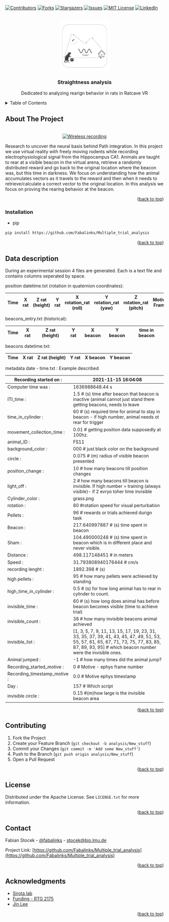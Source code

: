 <div id="top"></div>
<!--

-->



<!-- PROJECT SHIELDS -->
<!--

-->
[![Contributors][contributors-shield]][contributors-url]
[![Forks][forks-shield]][forks-url]
[![Stargazers][stars-shield]][stars-url]
[![Issues][issues-shield]][issues-url]
[![MIT License][license-shield]][license-url]
[![LinkedIn][linkedin-shield]][linkedin-url]



<!-- PROJECT LOGO -->
<br />
<div align="center">
  <a href="https://github.com/Fabalinks/Multiple_trial_analysis">
    <img src="images/logo.png" alt="Logo" width="160" height="160">
  </a>

<h3 align="center">Straightness analysis</h3>

  <p align="center">
    Dedicated to analyzing rearign behavior in rats in Ratcave VR
    <br />
  </p>
</div>



<!-- TABLE OF CONTENTS -->
<details>
  <summary>Table of Contents</summary>
  <ol>
    <li>
      <a href="#about-the-project">About The Project</a>
      <ul>
    </li>
    <li>
      <a href="#getting-started">Getting Started</a>
      <ul>
        <li><a href="#installation">Installation</a></li>
      </ul>
    </li>
    <li><a href="#data-description">Data Description</a></li>
    <li><a href="#contributing">Contributing</a></li>
    <li><a href="#license">License</a></li>
    <li><a href="#contact">Contact</a></li>
    <li><a href="#acknowledgments">Acknowledgments</a></li>
  </ol>
</details>



<!-- ABOUT THE PROJECT -->
## About The Project

<br />
<div align="center">
  <a href="https://github.com/Fabalinks/Multiple_trial_analysis">
    <img src="images/gif.gif" alt="Wireless recording" width="550" height="400">
  </a>
</div>


Research to uncover the neural basis behind Path integration.
In this project we use virtual reality with freely moving rodents while recording
electrophysiological signal from the Hippocampus CA1.
Animals are taught to rear at a visible beacon in the virtual arena,
retrieve a randomly distributed reward and go back to the original location
where the beacon was, but this time in darkness. We focus on understanding
how the animal accumulates vectors as it travels to the reward and then
when it needs to retrieve/calculate a correct vector to the original location.
In this analysis we focus on proving the rearing behavior at the beacon.



<p align="right">(<a href="#top">back to top</a>)</p>



<!-- GETTING STARTED -->
### Installation

 * pip
  ```sh
  pip install https://github.com/Fabalinks/Multiple_trial_analysis
  ```

<p align="right">(<a href="#top">back to top</a>)</p>



<!-- Data Description -->
## Data description

During an experimental session 4 files are generated. Each is a text file and contains columns seperated by space. 

position datetime.txt (rotation in quaternion coordinates):

| Time     | X rat | Z rat (height) | Y rat | X rotation_rat (roll) | Y rotation_rat (yaw) | Z rotation_rat (pitch)| Motive Frame|Motive timestamp|Motive session timestamp|
| ----------- | ----------- | ----------- | ----------- | ----------- | ----------- | ----------- | ----------- | ----------- | ----------- |

beacons_entry.txt (historical):

 | Time     | X rat | Z rat (height) | Y rat | X beacon | Y beacon| time in beacon|
 | ----------- | ----------- | ----------- | ----------- | ----------- | ----------- |----------- |
 
beacons datetime.txt:

 | Time     | X rat | Z rat (height) | Y rat | X beacon | Y beacon|
 | ----------- | ----------- | ----------- | ----------- | ----------- | ----------- |

metadata date - time.txt :  Example described




|Recording started on :| 2021-11-15 16:04:08  |
| ------------- | ----------- |
Computer time was : |1636988648.44  s
ITI_time : |1.5   # (s) time after beacon that beacon is inactive (animal cannot just stand there getting beacons, needs to leave
time_in_cylinder : |60  # (s) required time for animal to stay in beacon - if high number, animal needs ot rear for trigger
movement_collection_time :| 0.01  # getting position data supposedly at 100hz.
animal_ID : |FS11  
background_color : |000   # just black color on the background
circle : |0.075  # (m) radius of visible beacon presented
position_change : |10  # how many beacons till position changes
light_off : |2  # how many beacons till beacon is invisible. If high number = training (always visible)- if 2 evryo toher time invisible
Cylinder_color : |grass.png  
rotation : |80  #rotation speed for visual perturbation
Pellets : |96   # rewards or trials achieved durign task
Beacon : |217.640997887 # (s) time spent in beacon
Sham : |104.490000248 # (s) time spent in beacon which is in different place and never visible.
Distance : |498.117148451  # in meters
Speed : |31.793808940176444 # cm/s
recording lenght : |1892.398 # (s)
high pellets : |95  # how many pellets were achieved by standing
high_time_in_cylinder : |0.5 # (s) for how long animal has to rear in cylinder to count.
invisible_time : |60 # (s) how long does animal has before beacon becomes visible (time to achieve trial) 
invisible_count : |38 # how many invisible beacons animal achieved
invisible_list : |[1, 3, 5, 7, 9, 11, 13, 15, 17, 19, 23, 31, 33, 35, 37, 39, 41, 43, 45, 47, 49, 51, 53, 55, 57, 61, 65, 67, 71, 73, 75, 77, 83, 85, 87, 89, 93, 95]  # which beacon number were the invisible ones.
Animal jumped : |-1  # how many times did the animal jump?
Recording_started_motive : |0  # Motive - ephys frame number
Recording_timestamp_motive : |0.0 # Motive ephys timestamp
Day : |157 # Which script
invisible circle : |0.15  #(m)how large is the invisible beacon area


<p align="right">(<a href="#top">back to top</a>)</p>



<!-- CONTRIBUTING -->
## Contributing

1. Fork the Project
2. Create your Feature Branch (`git checkout -b analysis/New_stuff`)
3. Commit your Changes (`git commit -m 'Add some New_stuff'`)
4. Push to the Branch (`git push origin analysis/New_stuff`)
5. Open a Pull Request

<p align="right">(<a href="#top">back to top</a>)</p>



<!-- LICENSE -->
## License

Distributed under the Apache License. See `LICENSE.txt` for more information.

<p align="right">(<a href="#top">back to top</a>)</p>



<!-- CONTACT -->
## Contact

Fabian Stocek - [@fabalinks](https://twitter.com/@fabalinks) - stocek@bio.lmu.de

Project Link: [https://github.com/Fabalinks/Multiple_trial_analysis](https://github.com/Fabalinks/Multiple_trial_analysis)

<p align="right">(<a href="#top">back to top</a>)</p>



<!-- ACKNOWLEDGMENTS -->
## Acknowledgments

* [Sirota lab](https://cogneuro.bio.lmu.de/people/group-members/sirota/index.html)
* [ Funding - RTG 2175](https://www.rtg2175.bio.lmu.de/index.html)
* [Jin Lee](https://github.com/jinhl9)

<p align="right">(<a href="#top">back to top</a>)</p>



<!-- MARKDOWN LINKS & IMAGES -->
<!-- https://www.markdownguide.org/basic-syntax/#reference-style-links -->
[contributors-shield]: https://img.shields.io/github/contributors/Fabalinks/Multiple_trial_analysis.svg?style=for-the-badge
[contributors-url]: https://github.com/Fabalinks/Multiple_trial_analysis/graphs/contributors
[forks-shield]: https://img.shields.io/github/forks/Fabalinks/Multiple_trial_analysis.svg?style=for-the-badge
[forks-url]: https://github.com/Fabalinks/Multiple_trial_analysis/network/members
[stars-shield]: https://img.shields.io/github/stars/Fabalinks/Multiple_trial_analysis.svg?style=for-the-badge
[stars-url]: https://github.com/Fabalinks/Multiple_trial_analysis/stargazers
[issues-shield]: https://img.shields.io/github/issues/Fabalinks/Multiple_trial_analysis.svg?style=for-the-badge
[issues-url]: https://github.com/Fabalinks/Multiple_trial_analysis/issues
[license-shield]: https://img.shields.io/github/license/Fabalinks/Multiple_trial_analysis.svg?style=for-the-badge
[license-url]: https://github.com/Fabalinks/Multiple_trial_analysis/blob/master/LICENSE.txt
[linkedin-shield]: https://img.shields.io/badge/-LinkedIn-black.svg?style=for-the-badge&logo=linkedin&colorB=555
[linkedin-url]: https://www.linkedin.com/in/fabian-stocek/
[product-screenshot]: images/screenshot.png
